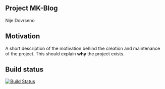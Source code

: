 ## Project MK-Blog
Nije Dovrseno
## Motivation
A short description of the motivation behind the creation and maintenance of the project. This should explain **why** the project exists.

## Build status
[![Build Status](https://travis-ci.org/akashnimare/foco.svg?branch=master)](https://travis-ci.org/akashnimare/foco)
